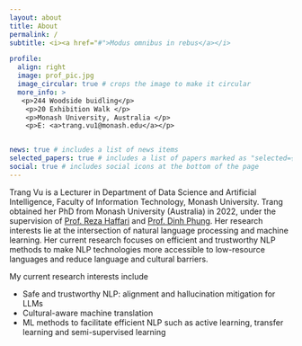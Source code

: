 ```yaml
---
layout: about
title: About
permalink: /
subtitle: <i><a href="#">Modus omnibus in rebus</a></i>

profile:
  align: right
  image: prof_pic.jpg
  image_circular: true # crops the image to make it circular
  more_info: >
   <p>244 Woodside buidling</p>
    <p>20 Exhibition Walk </p>
    <p>Monash University, Australia </p>
    <p>E: <a>trang.vu1@monash.edu</a></p>


news: true # includes a list of news items
selected_papers: true # includes a list of papers marked as "selected={true}"
social: true # includes social icons at the bottom of the page
---
```


Trang Vu is a Lecturer in Department of Data Science and Artificial Intelligence, Faculty of Information Technology, Monash University. Trang obtained her PhD from Monash University (Australia) in 2022, under the supervision of <a href="https://users.monash.edu.au/~gholamrh/">Prof. Reza Haffari</a> and <a href="https://dinhphung.ml/">Prof. Dinh Phung</a>. Her research interests lie at the intersection of natural language processing and machine learning. Her current research focuses on efficient and trustworthy NLP methods to make NLP technologies more accessible to low-resource languages and reduce language and cultural barriers.

My current research interests include
- Safe and trustworthy NLP: alignment and hallucination mitigation for LLMs
- Cultural-aware machine translation
- ML methods to facilitate efficient NLP such as active learning, transfer learning and semi-supervised learning